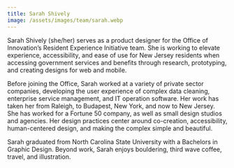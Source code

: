 ```yaml
---
title: Sarah Shively
image: /assets/images/team/sarah.webp
---
```


Sarah Shively (she/her) serves as a product designer for the Office of Innovation’s Resident Experience Initiative team. She is working to elevate experience, accessibility, and ease of use for New Jersey residents when accessing government services and benefits through research, prototyping, and creating designs for web and mobile.

Before joining the Office, Sarah worked at a variety of private sector companies, developing the user experience of complex data cleaning, enterprise service management, and IT operation software. Her work has taken her from Raleigh, to Budapest, New York, and now to New Jersey. She has worked for a Fortune 50 company, as well as small design studios and agencies. Her design practices center around co-creation, accessibility, human-centered design, and making the complex simple and beautiful.

Sarah graduated from North Carolina State University with a Bachelors in Graphic Design. Beyond work, Sarah enjoys bouldering, third wave coffee, travel, and illustration.

